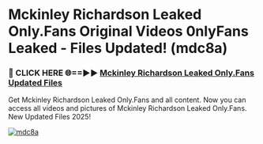 # Mckinley Richardson Leaked Only.Fans Original Videos 0nlyFans Leaked - Files Updated! (mdc8a)

<h3>🔴 CLICK HERE 🌐==►► <a href="https://tinyurl.com/ehrbuxhb" rel="nofollow">Mckinley Richardson Leaked Only.Fans Updated Files</a></h3>

Get Mckinley Richardson Leaked Only.Fans and all content. Now you can access all videos and pictures of Mckinley Richardson Leaked Only.Fans. New Updated Files 2025!

[![mdc8a](https://i.imgur.com/lVYEuWS.gif)](https://tinyurl.com/ehrbuxhb)
